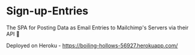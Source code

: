 # Sign-up-Entries
The SPA for Posting Data as Email Entries to Mailchimp's Servers via their API 📨

Deployed on Heroku - https://boiling-hollows-56927.herokuapp.com/




